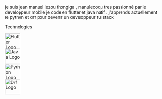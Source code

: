 je suis jean manuel lezou 
thongiga , manulecoqu
tres passionné par le developpeur mobile je code en flutter et java natif .
j'apprends actuellement le python et drf pour devenir un developpeur fullstack 


Technologies

<div style="display: flex; flex-direction: column; align-items: flex-start;">
  <img src="https://cdn.jsdelivr.net/gh/devicons/devicon@latest/icons/flutter/flutter-original.svg" alt="Flutter Logo" width="50"/>
  <img src="https://cdn.jsdelivr.net/gh/devicons/devicon@latest/icons/java/java-original.svg" alt="Java Logo" width="50"/>
  <img src="https://cdn.jsdelivr.net/gh/devicons/devicon@latest/icons/python/python-original.svg" alt="Python Logo" width="50"/>
  <img src="https://cdn.jsdelivr.net/gh/devicons/devicon@latest/icons/djangorest/djangorest-original.svg" alt="Drf Logo" width="50"/>
</div>
          
